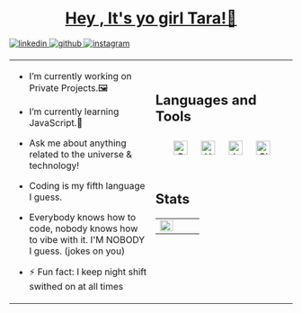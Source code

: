 # **<ins><div align="center">Hey , It's yo girl Tara!🔮</div></ins>**  
  

<a href="https://linkedin.com/in/taratavangar" target="_blank">
<img src=https://img.shields.io/badge/linkedin-%231E77B5.svg?&style=for-the-badge&logo=linkedin&logoColor=white alt=linkedin style="margin-bottom: 5px;" />
</a>
<a href="https://github.com/taratavangar7" target="_blank">
<img src=https://img.shields.io/badge/github-%2324292e.svg?&style=for-the-badge&logo=github&logoColor=white alt=github style="margin-bottom: 5px;" />
</a>
<a href="https://instagram.com/taradaara" target="_blank">
<img src=https://img.shields.io/badge/instagram-%23000000.svg?&style=for-the-badge&logo=instagram&logoColor=white alt=instagram style="margin-bottom: 5px;" />
</a>  
  

<br/>  



<table><tr><td valign="top" width="50%">

-  I’m currently working on Private Projects.🖼️  
  

-  I’m currently learning JavaScript.🌙  
  

-  Ask me about anything related to the universe & technology!
  

-  Coding is my fifth language I guess. 


-  Everybody knows how to code, nobody knows how to vibe with it. I'M NOBODY I guess. (jokes on you)
  

- ⚡ Fun fact: I keep night shift swithed on at all times   


</td><td valign="top" width="50%">




<br/>  


## Languages and Tools  
<div align="center">  
<a href="https://www.w3schools.com/css/" target="_blank"><img style="margin: 10px" src="https://profilinator.rishav.dev/skills-assets/css3-original-wordmark.svg" alt="CSS3" height="25" /></a>  
<a href="https://en.wikipedia.org/wiki/HTML5" target="_blank"><img style="margin: 10px" src="https://profilinator.rishav.dev/skills-assets/html5-original-wordmark.svg" alt="HTML5" height="25" /></a>  
<a href="https://www.javascript.com/" target="_blank"><img style="margin: 10px" src="https://profilinator.rishav.dev/skills-assets/javascript-original.svg" alt="JavaScript" height="25" /></a>  
<a href="https://github.com/" target="_blank"><img style="margin: 10px" src="https://profilinator.rishav.dev/skills-assets/git-scm-icon.svg" alt="Git" height="25" /></a>   
</div>  

<br/>  


## Stats  
<table><tr><td valign="top" width="50%">

<img src="https://github-readme-stats.vercel.app/api?username=taratavangar7&show_icons=true&count_private=true&hide_border=true" align="left" style="width: 100%" />

</td><td valign="top" width="50%">



</td></tr></table>  

<br/>  

  

<br/>  


  

<br/>  


<br />


